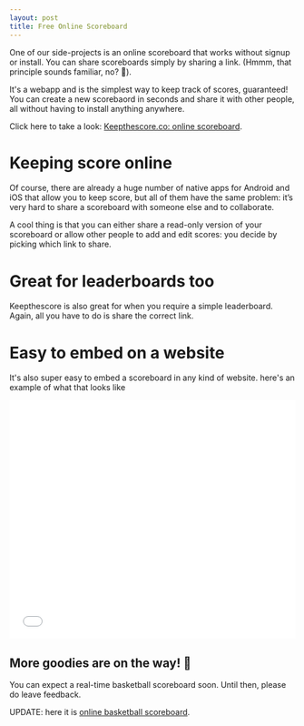 ```yaml
---
layout: post
title: Free Online Scoreboard
---
```


One of our side-projects is an online scoreboard that works without signup or install. You can share scoreboards simply by sharing a link. (Hmmm, that principle sounds familiar, no? 🤔).

It's a webapp and is the simplest way to keep track of scores, guaranteed! You can create a new scorebaord in seconds and share it with other people, all without having to install anything anywhere.

Click here to take a look: [Keepthescore.co: online scoreboard](https://keepthescore.co).

# Keeping score online

Of course, there are already a huge number of native apps for Android and iOS that allow you to keep score, but all of them have the same problem: it’s very hard to share a scoreboard with someone else and to collaborate.

A cool thing is that you can either share a read-only version of your scoreboard or allow other people to add and edit scores: you decide by picking which link to share.

# Great for leaderboards too

Keepthescore is also great for when you require a simple leaderboard. Again, all you have to do is share the correct link.


# Easy to embed on a website
It's also super easy to embed a scoreboard in any kind of website. here's an example of what that looks like

<iframe height="420px" width="100%"
 scrolling="no"
src="//keepthescore.co/game/3SdSIAy3s_s1r?minimal=True"
style="border:none;">
</iframe>


## More goodies are on the way! 🎁
You can expect a real-time basketball scoreboard soon. Until then, please do leave feedback.

UPDATE: here it is [online basketball scoreboard](https://keepthescore.co/basketball-scoreboard).
